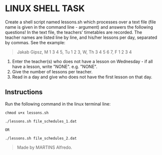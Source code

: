 # LINUX SHELL TASK

Create a shell script named lessons.sh which processes over a text file (file name is given in the command line - argument) and answers the following questions! In the text file, the teachers' timetables are recorded. The teacher names are listed line by line, and his/her lessons per day, separated by commas. See the example: 
> Jakab Gipsz, M 1 3 4 5, Tu 1 2 3, W, Th 3 4 5 6 7, F 1 2 3 4

  1. Enter the teacher(s) who does not have a lesson on Wednesday - if all have a lesson, write "NONE". e.g. "NONE".
  2. Give the number of lessons per teacher.
  3. Read in a day and give who does not have the first lesson on that day.

## Instructions
Run the following command in the linux terminal line:

```
chmod u+x lessons.sh

./lessons.sh file_schedules_1.dat

OR

./lessons.sh file_schedules_2.dat
```

> Made by MARTINS Alfredo.
